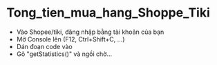 # Tong_tien_mua_hang_Shoppe_Tiki
- Vào Shopee/tiki, đăng nhập bằng tài khoản của bạn
- Mở Console lên (F12, Ctrl+Shift+C, ...)
- Dán đoạn code vào
- Gõ "getStatistics()" và ngồi chờ...
